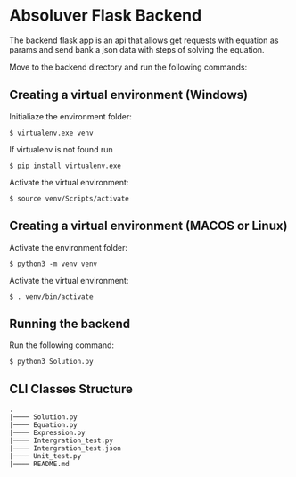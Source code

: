 # Absoluver Flask Backend

The backend flask app is an api that allows get requests with equation as params and send bank a json data with steps of solving the equation.

Move to the backend directory and run the following commands:

## Creating a virtual environment (Windows)

Initialiaze the environment folder:
```
$ virtualenv.exe venv
```

If virtualenv is not found run
```
$ pip install virtualenv.exe
```

Activate the virtual environment:
```
$ source venv/Scripts/activate
```

## Creating a virtual environment (MACOS or Linux)

Activate the environment folder:
```
$ python3 -m venv venv
```

Activate the virtual environment:
```
$ . venv/bin/activate
```


## Running the backend

Run the following command:

```
$ python3 Solution.py
```



## CLI Classes Structure 
```
.
|──── Solution.py
|──── Equation.py
|──── Expression.py
|──── Intergration_test.py
|──── Intergration_test.json
|──── Unit_test.py
|──── README.md
